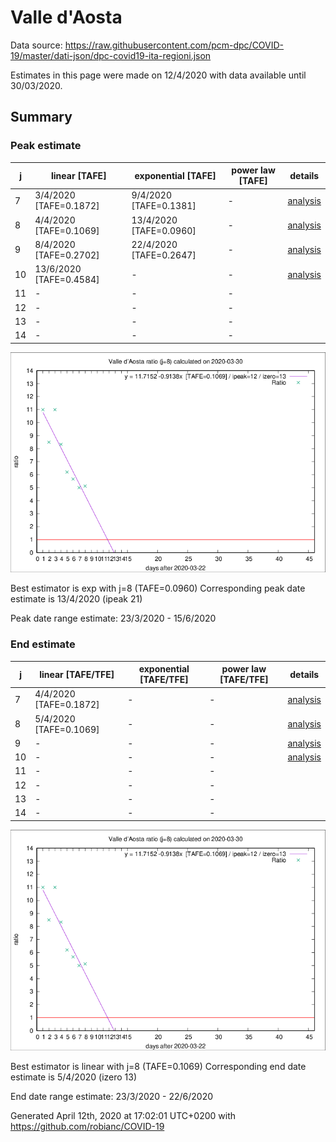 # Valle d'Aosta


Data source: https://raw.githubusercontent.com/pcm-dpc/COVID-19/master/dati-json/dpc-covid19-ita-regioni.json

Estimates in this page were made on 12/4/2020 with data available until 30/03/2020.


## Summary 

### Peak estimate 
|j|linear [TAFE]|exponential [TAFE]|power law [TAFE]|details|
|---|----|-----------|---------|-------|
|7|3/4/2020 [TAFE=0.1872]|9/4/2020 [TAFE=0.1381]|-|[analysis](COVID-19_valle_d'aosta_j7_2020-03-30.md)|
|8|4/4/2020 [TAFE=0.1069]|13/4/2020 [TAFE=0.0960]|-|[analysis](COVID-19_valle_d'aosta_j8_2020-03-30.md)|
|9|8/4/2020 [TAFE=0.2702]|22/4/2020 [TAFE=0.2647]|-|[analysis](COVID-19_valle_d'aosta_j9_2020-03-30.md)|
|10|13/6/2020 [TAFE=0.4584]|-|-|[analysis](COVID-19_valle_d'aosta_j10_2020-03-30.md)|
|11|-|-|-||
|12|-|-|-||
|13|-|-|-||
|14|-|-|-||

![best peak estimate](COVID-19_valle_d'aosta_j8_2020-03-30.png)

Best estimator is exp with j=8 (TAFE=0.0960)
Corresponding peak date estimate is 13/4/2020 (ipeak 21)


Peak date range estimate: 23/3/2020 - 15/6/2020

### End estimate 
|j|linear [TAFE/TFE]|exponential [TAFE/TFE]|power law [TAFE/TFE]|details|
|---|----|-----------|---------|-------|
|7|4/4/2020 [TAFE=0.1872]|-|-|[analysis](COVID-19_valle_d'aosta_j7_2020-03-30.md)|
|8|5/4/2020 [TAFE=0.1069]|-|-|[analysis](COVID-19_valle_d'aosta_j8_2020-03-30.md)|
|9|-|-|-|[analysis](COVID-19_valle_d'aosta_j9_2020-03-30.md)|
|10|-|-|-|[analysis](COVID-19_valle_d'aosta_j10_2020-03-30.md)|
|11|-|-|-||
|12|-|-|-||
|13|-|-|-||
|14|-|-|-||

![best zero estimate](COVID-19_valle_d'aosta_j8_2020-03-30.png)

Best estimator is linear with j=8 (TAFE=0.1069)
Corresponding end date estimate is 5/4/2020 (izero 13)


End date range estimate: 23/3/2020 - 22/6/2020

Generated April 12th, 2020 at 17:02:01 UTC+0200 with https://github.com/robianc/COVID-19
